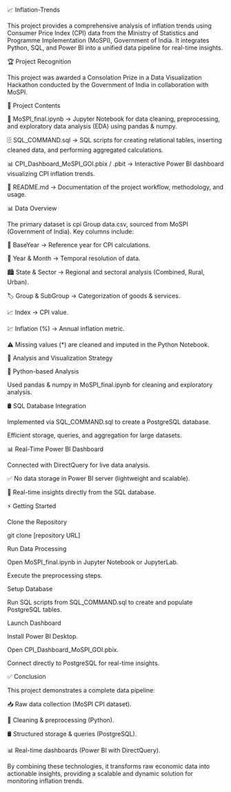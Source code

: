 📈 Inflation-Trends

This project provides a comprehensive analysis of inflation trends using Consumer Price Index (CPI) data from the Ministry of Statistics and Programme Implementation (MoSPI), Government of India. It integrates Python, SQL, and Power BI into a unified data pipeline for real-time insights.

🏆 Project Recognition

This project was awarded a Consolation Prize in a Data Visualization Hackathon conducted by the Government of India in collaboration with MoSPI.

📂 Project Contents

📓 MoSPI_final.ipynb → Jupyter Notebook for data cleaning, preprocessing, and exploratory data analysis (EDA) using pandas & numpy.

🗄️ SQL_COMMAND.sql → SQL scripts for creating relational tables, inserting cleaned data, and performing aggregated calculations.

📊 CPI_Dashboard_MoSPI_GOI.pbix / .pbit → Interactive Power BI dashboard visualizing CPI inflation trends.

📑 README.md → Documentation of the project workflow, methodology, and usage.

📊 Data Overview

The primary dataset is cpi Group data.csv, sourced from MoSPI (Government of India).
Key columns include:

📌 BaseYear → Reference year for CPI calculations.

📅 Year & Month → Temporal resolution of data.

🏙️ State & Sector → Regional and sectoral analysis (Combined, Rural, Urban).

🏷️ Group & SubGroup → Categorization of goods & services.

📈 Index → CPI value.

💹 Inflation (%) → Annual inflation metric.

⚠️ Missing values (*) are cleaned and imputed in the Python Notebook.

🔎 Analysis and Visualization Strategy

🐍 Python-based Analysis

Used pandas & numpy in MoSPI_final.ipynb for cleaning and exploratory analysis.

🛢️ SQL Database Integration

Implemented via SQL_COMMAND.sql to create a PostgreSQL database.

Efficient storage, queries, and aggregation for large datasets.

📊 Real-Time Power BI Dashboard

Connected with DirectQuery for live data analysis.

✅ No data storage in Power BI server (lightweight and scalable).

🔄 Real-time insights directly from the SQL database.

⚡ Getting Started

Clone the Repository

git clone [repository URL]


Run Data Processing

Open MoSPI_final.ipynb in Jupyter Notebook or JupyterLab.

Execute the preprocessing steps.

Setup Database

Run SQL scripts from SQL_COMMAND.sql to create and populate PostgreSQL tables.

Launch Dashboard

Install Power BI Desktop.

Open CPI_Dashboard_MoSPI_GOI.pbix.

Connect directly to PostgreSQL for real-time insights.

✅ Conclusion

This project demonstrates a complete data pipeline:

📥 Raw data collection (MoSPI CPI dataset).

🧹 Cleaning & preprocessing (Python).

🛢️ Structured storage & queries (PostgreSQL).

📊 Real-time dashboards (Power BI with DirectQuery).

By combining these technologies, it transforms raw economic data into actionable insights, providing a scalable and dynamic solution for monitoring inflation trends.
